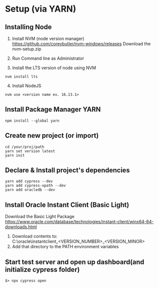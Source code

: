 # Setup (via YARN)

## Installing Node
1. Install NVM (node version manager)
    https://github.com/coreybutler/nvm-windows/releases
    Download the nvm-setup.zip
    
2. Run Command line as Administrator
3. Install the LTS version of node using NVM
```
nvm install lts
```

4. Install NodeJS
```
nvm use <version name ex. 16.13.1>
```

## Install Package Manager YARN
```
npm install --global yarn
```

## Create new project (or import)
```
cd /your/proj/path
yarn set version latest
yarn init
```

## Declare & Install project's dependencies
```
yarn add cypress --dev
yarn add cypress-xpath --dev
yarn add oracledb --dev
```

## Install Oracle Instant Client (Basic Light)
Download the Basic Light Package
https://www.oracle.com/database/technologies/instant-client/winx64-64-downloads.html
1. Download contents to:
    C:\oracle\instantclient_<VERSION_NUMBER>_<VERSION_MINOR>
2. Add that directory to the PATH environment variables

## Start test server and open up dashboard(and initialize cypress folder)
```
$> npx cypress open
```



